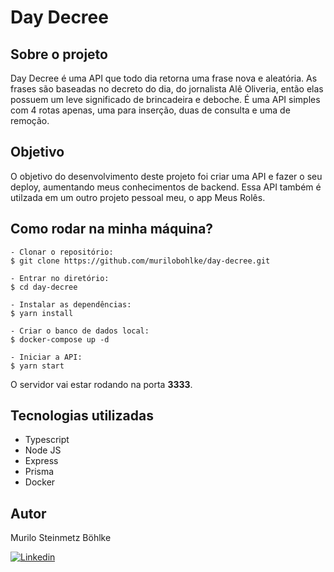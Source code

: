 # Day Decree

## Sobre o projeto

Day Decree é uma API que todo dia retorna uma frase nova e aleatória. As frases são baseadas no decreto do dia, do jornalista Alê Oliveria, então elas possuem um leve significado de brincadeira e deboche. É uma API simples com 4 rotas apenas, uma para inserção, duas de consulta e uma de remoção.

## Objetivo

O objetivo do desenvolvimento deste projeto foi criar uma API e fazer o seu deploy, aumentando meus conhecimentos de backend. Essa API também é utilzada em um outro projeto pessoal meu, o app Meus Rolês.

## Como rodar na minha máquina?

```
- Clonar o repositório:
$ git clone https://github.com/murilobohlke/day-decree.git

- Entrar no diretório:
$ cd day-decree

- Instalar as dependências:
$ yarn install

- Criar o banco de dados local:
$ docker-compose up -d

- Iniciar a API:
$ yarn start
```

O servidor vai estar rodando na porta **3333**.

## Tecnologias utilizadas

- Typescript
- Node JS
- Express
- Prisma
- Docker

## Autor

Murilo Steinmetz Böhlke

[![Linkedin](https://img.shields.io/badge/-LinkedIn-blue?style=for-the-badge&logo=Linkedin&logoColor=white)](https://www.linkedin.com/in/murilobohlke/)
